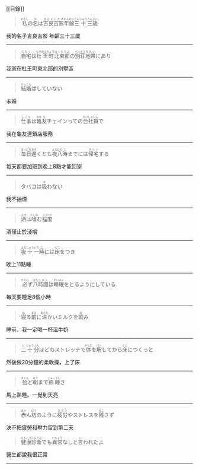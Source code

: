 [[目錄]]
> <div><ruby><rb>私</rb><rt>わたし</rt></ruby>の<ruby><rb>名</rb><rt>な</rt></ruby>は<ruby><rb>吉良吉影</rb><rt>きらよしかげ</rt></ruby><ruby><rb>年齢</rb><rt>ねんれい</rt></ruby><ruby><rb>三</rb><rt>さん</rt></ruby><ruby><rb>十</rb><rt>じゅう</rt></ruby><ruby><rb>三</rb><rt>さん</rt></ruby><ruby><rb>歳</rb><rt>さい</rt></ruby></div>

我的名子吉良吉影 年齡三十三歲

---
> <div><ruby><rb>自宅</rb><rt>じたく</rt></ruby>は<ruby><rb>杜王町</rb><rt>もりおうちょう</rt></ruby><ruby><rb>北東部</rb><rt>ほくとうぶ</rt></ruby>の<ruby><rb>別荘</rb><rt>べっそう</rt></ruby><ruby><rb>地帯</rb><rt>ちたい</rt></ruby>にあり</div>

我家在杜王町東北部的別墅區

---
> <div><ruby><rb>結婚</rb><rt>けっこん</rt></ruby>はしていない</div>

未婚

---
> <div><ruby><rb>仕事</rb><rt>しごと</rt></ruby>は<ruby><rb>亀</rb><rt>かめ</rt></ruby><ruby><rb>友</rb><rt>も</rt></ruby>チェインっての<ruby><rb>会社員</rb><rt>かいしゃいん</rt></ruby>で</div>

我在龜友連鎖店服務

---
> <div><ruby><rb>毎日</rb><rt>まいにち</rt></ruby><ruby><rb>遅</rb><rt>おそ</rt></ruby>くとも<ruby><rb>夜</rb><rt>よる</rt></ruby><ruby><rb>八</rb><rt>はち</rt></ruby><ruby><rb>時</rb><rt>じ</rt></ruby>までには<ruby><rb>帰宅</rb><rt>きたく</rt></ruby>する</div>

每天都要加班到晚上8點才能回家

---
> <div>タバコは<ruby><rb>吸</rb><rt>す</rt></ruby>わない</div>

我不抽煙

---
> <div><ruby><rb>酒</rb><rt>さけ</rt></ruby>は<ruby><rb>嗜</rb><rt>たしな</rt></ruby>む<ruby><rb>程度</rb><rt>ていど</rt></ruby></div>

酒僅止於淺嚐

---
> <div><ruby><rb>夜</rb><rt>よる</rt></ruby><ruby><rb>十</rb><rt>じゅう</rt></ruby><ruby><rb>一</rb><rt>いち</rt></ruby><ruby><rb>時</rb><rt>じ</rt></ruby>には<ruby><rb>床</rb><rt>とこ</rt></ruby>をつき</div>

晚上11點睡

---
> <div><ruby><rb>必</rb><rt>かなら</rt></ruby>ず<ruby><rb>八</rb><rt>はち</rt></ruby><ruby><rb>時間</rb><rt>じかん</rt></ruby>は<ruby><rb>睡眠</rb><rt>すいみん</rt></ruby>をとるようにしている</div>

每天要睡足8個小時

---
> <div><ruby><rb>寝</rb><rt>ね</rt></ruby>る<ruby><rb>前</rb><rt>まえ</rt></ruby>に<ruby><rb>温</rb><rt>あたた</rt></ruby>かいミルクを<ruby><rb>飲</rb><rt>の</rt></ruby>み</div>

睡前，我一定喝一杯溫牛奶

---
> <div><ruby><rb>二</rb><rt>に</rt></ruby><ruby><rb>十</rb><rt>じゅう</rt></ruby><ruby><rb>分</rb><rt>ふん</rt></ruby>ほどのストレッチで<ruby><rb>体</rb><rt>からだ</rt></ruby>を<ruby><rb>解</rb><rt>ほぐ</rt></ruby>してから<ruby><rb>床</rb><rt>とく</rt></ruby>につくっと</div>

然後做20分鐘的柔軟操，上了床

---
> <div><ruby><rb>殆</rb><rt>ほとん</rt></ruby>ど<ruby><rb>朝</rb><rt>あさ</rt></ruby>まで<ruby><rb>熟睡</rb><rt>じゅくすい</rt></ruby>さ</div>

馬上熟睡。一覺到天亮

---
> <div><ruby><rb>赤</rb><rt>あか</rt></ruby>ん<ruby><rb>坊</rb><rt>ぼう</rt></ruby>のように<ruby><rb>疲労</rb><rt>ひろう</rt></ruby>やストレスを<ruby><rb>残</rb><rt>のこ</rt></ruby>さず</div>

決不把疲勞和壓力留到第二天
> <div><ruby><rb>健康診断</rb><rt>けんこうしんだん</rt></ruby>でも<ruby><rb>異常</rb><rt>いじょう</rt></ruby>なしと<ruby><rb>言</rb><rt>い</rt></ruby>われたよ</div>

醫生都說我很正常

---

